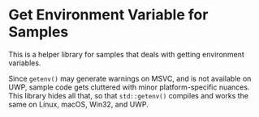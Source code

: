 # Get Environment Variable for Samples

This is a helper library for samples that deals with getting environment variables.

Since `getenv()` may generate warnings on MSVC, and is not available on UWP, sample code gets cluttered with minor platform-specific nuances. This library hides all that, so that `std::getenv()` compiles and works the same on Linux, macOS, Win32, and UWP.